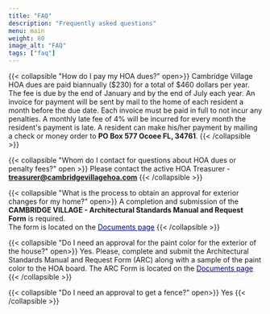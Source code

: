 ```yaml
---
title: "FAQ"
description: "Frequently asked questions"
menu: main
weight: 80
image_alt: "FAQ"
tags: ["faq"]
---
```

{{< collapsible "How do I pay my HOA dues?" open>}}
Cambridge Village HOA dues are paid biannually ($230) for a total of $460 dollars per year. The fee is due by the end of January and by the end of July each year. An invoice for payment will be sent by mail to the home of each resident a month before the due date. Each invoice must be paid in full to not incur any penalties. A monthly late fee of 4% will be incurred for every month the resident's payment is late. A resident can make his/her payment by mailing a check or money order to <strong>PO Box 577 Ocoee FL, 34761</strong>.
{{< /collapsible >}}

{{< collapsible "Whom do I contact for questions about HOA dues or penalty fees?" open >}}
Please contact the active HOA Treasurer - <strong><a href = "mailto: treasurer@cambridgevillagehoa.com">treasurer@cambridgevillagehoa.com</a></strong>
{{< /collapsible >}}

{{< collapsible "What is the process to obtain an approval for exterior changes for my home?"  open>}}
A completion and submission of the <strong>CAMBRIDGE VILLAGE - Architectural Standards Manual and Request Form</strong> is required. <br>The form is located on the <a href="/documents" style="color: #00008b;">Documents page</a>
{{< /collapsible >}}

{{< collapsible "Do I need an approval for the paint color for the exterior of the house?"  open>}}
Yes. Please, complete and submit the Architectural Standards Manual and Request Form (ARC) along with a sample of the paint color to the HOA board. The ARC Form is located on the <a href="/documents" style="color: #00008b;">Documents page</a>
{{< /collapsible >}}

{{< collapsible "Do I need an approval to get a fence?" open>}}
Yes
{{< /collapsible >}}




